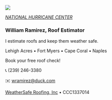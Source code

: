 ![](20253031340-20253031910-ABI-AL132025-GEOCOLOR-1000x1000.gif)


[*NATIONAL HURRICANE CENTER*](https://www.nhc.noaa.gov/)


### William Ramirez, Roof Estimator

I estimate roofs and keep them weather safe.

Lehigh Acres • Fort Myers • Cape Coral • Naples

Book your free roof check!

📞 (239) 246-3380 

✉️ [wramirez@duck.com](mailto:wramirez@duck.com)

[WeatherSafe Roofing, Inc](https://www.weathersafe.us/) • CCC1337014